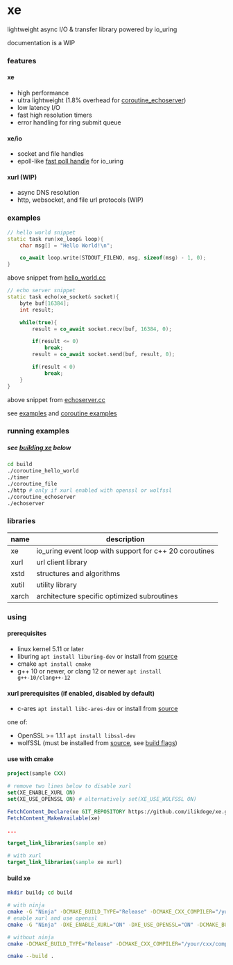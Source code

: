 # xe

lightweight async I/O & transfer library powered by io_uring

documentation is a WIP

### features
#### xe
- high performance
- ultra lightweight (1.8% overhead for [coroutine_echoserver](https://github.com/ilikdoge/xe/blob/master/example/coroutines/echoserver.cc))
- low latency I/O
- fast high resolution timers
- error handling for ring submit queue

#### xe/io
- socket and file handles
- epoll-like [fast poll handle](https://github.com/ilikdoge/xe/blob/master/xe/io/poll.h) for io_uring

#### xurl (WIP)
- async DNS resolution
- http, websocket, and file url protocols (WIP)

### examples
```c++
// hello world snippet
static task run(xe_loop& loop){
	char msg[] = "Hello World!\n";

	co_await loop.write(STDOUT_FILENO, msg, sizeof(msg) - 1, 0);
}
```
above snippet from [hello_world.cc](https://github.com/ilikdoge/xe/blob/master/example/coroutines/hello_world.cc)
```c++
// echo server snippet
static task echo(xe_socket& socket){
	byte buf[16384];
	int result;

	while(true){
		result = co_await socket.recv(buf, 16384, 0);

		if(result <= 0)
			break;
		result = co_await socket.send(buf, result, 0);

		if(result < 0)
			break;
	}
}
```
above snippet from [echoserver.cc](https://github.com/ilikdoge/xe/blob/master/example/coroutines/echoserver.cc)

see [examples](https://github.com/ilikdoge/xe/tree/master/example) and [coroutine examples](https://github.com/ilikdoge/xe/tree/master/example/coroutines)

### running examples
##### see [building xe](https://github.com/ilikdoge/xe#build-xe) below
```bash
cd build
./coroutine_hello_world
./timer
./coroutine_file
./http # only if xurl enabled with openssl or wolfssl
./coroutine_echoserver
./echoserver
```

### libraries

| name      | description                                               |
| --------- | ----------------------------------------------------------|
| xe        | io_uring event loop with support for c++ 20 coroutines    |
| xurl      | url client library                                        |
| xstd      | structures and algorithms                                 |
| xutil     | utility library                                           |
| xarch     | architecture specific optimized subroutines               |

### using

#### prerequisites
- linux kernel 5.11 or later
- liburing <code>apt install liburing-dev</code> or install from [source](https://github.com/axboe/liburing)
- cmake <code>apt install cmake</code>
- g++ 10 or newer, or clang 12 or newer <code>apt install g++-10/clang++-12</code>

#### xurl prerequisites (if enabled, disabled by default)
- c-ares <code>apt install libc-ares-dev</code> or install from [source](https://github.com/c-ares/c-ares)

one of:
- OpenSSL >= 1.1.1 <code>apt install libssl-dev</code>
- wolfSSL (must be installed from [source](https://github.com/wolfSSL/wolfssl), see [build flags](https://github.com/ilikdoge/xe/blob/master/build.sh#L9))

#### use with cmake
```cmake
project(sample CXX)

# remove two lines below to disable xurl
set(XE_ENABLE_XURL ON)
set(XE_USE_OPENSSL ON) # alternatively set(XE_USE_WOLFSSL ON)

FetchContent_Declare(xe GIT_REPOSITORY https://github.com/ilikdoge/xe.git GIT_TAG master)
FetchContent_MakeAvailable(xe)

...

target_link_libraries(sample xe)

# with xurl
target_link_libraries(sample xe xurl)
```

#### build xe
```bash
mkdir build; cd build

# with ninja
cmake -G "Ninja" -DCMAKE_BUILD_TYPE="Release" -DCMAKE_CXX_COMPILER="/your/cxx/compiler" ..
# enable xurl and use openssl
cmake -G "Ninja" -DXE_ENABLE_XURL="ON" -DXE_USE_OPENSSL="ON" -DCMAKE_BUILD_TYPE="Release" -DCMAKE_CXX_COMPILER="/your/cxx/compiler" ..

# without ninja
cmake -DCMAKE_BUILD_TYPE="Release" -DCMAKE_CXX_COMPILER="/your/cxx/compiler" ..

cmake --build .
```